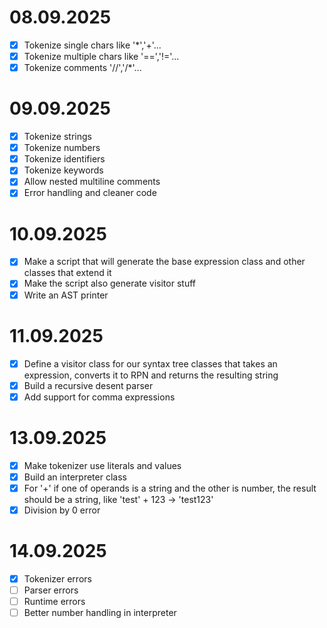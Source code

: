 # 08.09.2025
- [x] Tokenize single chars like '*','+'...
- [x] Tokenize multiple chars like '==','!='...
- [x] Tokenize comments '//','/*'...

# 09.09.2025
- [x] Tokenize strings
- [x] Tokenize numbers
- [x] Tokenize identifiers
- [x] Tokenize keywords
- [x] Allow nested multiline comments
- [x] Error handling and cleaner code

# 10.09.2025
- [x] Make a script that will generate the base expression class and other classes that extend it
- [x] Make the script also generate visitor stuff
- [x] Write an AST printer

# 11.09.2025
- [x] Define a visitor class for our syntax tree classes that takes an expression, converts it to RPN and returns the resulting string
- [x] Build a recursive desent parser
- [x] Add support for comma expressions

# 13.09.2025
- [x] Make tokenizer use literals and values
- [x] Build an interpreter class
- [x] For '+' if one of operands is a string and the other is number, the result should be a string, like 'test' + 123 -> 'test123'
- [x] Division by 0 error

# 14.09.2025
- [x] Tokenizer errors
- [ ] Parser errors
- [ ] Runtime errors
- [ ] Better number handling in interpreter